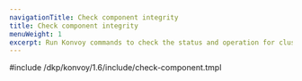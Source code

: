 ```yaml
---
navigationTitle: Check component integrity
title: Check component integrity
menuWeight: 1
excerpt: Run Konvoy commands to check the status and operation for cluster components
---
```


<!-- markdownlint-disable MD004 MD007 MD025 MD030 MD018-->

#include /dkp/konvoy/1.6/include/check-component.tmpl
